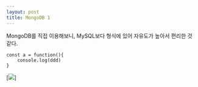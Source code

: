 ```yaml
---
layout: post
title: MongoDB 1
---
```


MongoDB를 직접 이용해보니, MySQL보다 형식에 있어 자유도가 높아서 편리한 것 같다.

```
const a = function(){
    console.log(ddd) 
}
```


[<img src="{{ site.baseurl }}/images/mongodb1.png" />]
 